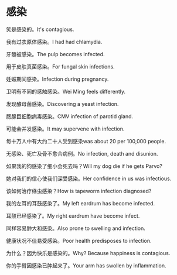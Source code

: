 # 感染

<p><span class="chinese">笑是感染的。</span><span class="english">It's contagious.</span></p>

<p><span class="chinese">我有过衣原体感染。</span><span class="english">I had had chlamydia.</span></p>

<p><span class="chinese">牙髓被感染。</span><span class="english">The pulp becomes infected.</span></p>

<p><span class="chinese">用于皮肤真菌感染。</span><span class="english">For fungal skin infections.</span></p>

<p><span class="chinese">妊娠期间感染。</span><span class="english">Infection during pregnancy.</span></p>

<p><span class="chinese">卫明有不同的感触感染。</span><span class="english">Wei Ming feels differently.</span></p>

<p><span class="chinese">发现酵母菌感染。</span><span class="english">Discovering a yeast infection.</span></p>

<p><span class="chinese">腮腺巨细胞病毒感染。</span><span class="english">CMV infection of parotid gland.</span></p>

<p><span class="chinese">可能会并发感染。</span><span class="english">It may supervene with infection.</span></p>

<p><span class="chinese">每十万人中有大约二十人受到感染</span><span class="english">was about 20 per 100,000 people.</span></p>

<p><span class="chinese">无感染、死亡及骨不愈合病例。</span><span class="english">No infection, death and disunion.</span></p>

<p><span class="chinese">如果我的狗感染了细小会死去吗？</span><span class="english">Will my dog die if he gets Parvo?</span></p>

<p><span class="chinese">她对我们的信心使我们深受感染。</span><span class="english">Her confidence in us was infectious.</span></p>

<p><span class="chinese">该如何治疗绦虫感染？</span><span class="english">How is tapeworm infection diagnosed?</span></p>

<p><span class="chinese">我的左耳的耳鼓感染了。</span><span class="english">My left eardrum has become infected.</span></p>

<p><span class="chinese">耳鼓已经感染了。</span><span class="english">My right eardrum have become infect.</span></p>

<p><span class="chinese">同样容易肿大和感染。</span><span class="english">Also prone to swelling and infection.</span></p>

<p><span class="chinese">健康状况不佳易受感染。</span><span class="english">Poor health predisposes to infection.</span></p>

<p><span class="chinese">为什么？因为快乐是感染的。</span><span class="english">Why? Because happiness is contagious.</span></p>

<p><span class="chinese">你的手臂因感染已肿起来了。</span><span class="english">Your arm has swollen by inflammation.</span></p>

